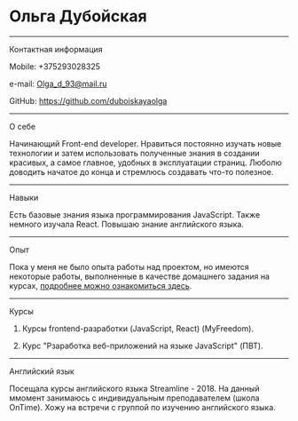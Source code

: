 # Ольга Дубойская

---
  Контактная информация


  Mobile: +375293028325


  e-mail: <Olga_d_93@mail.ru>


  GitHub: <https://github.com/duboiskayaolga>


---
  О себе

  Начинающий Front-end developer. Нравиться постоянно изучать новые технологии и затем использовать полученные знания в создании красивых, а самое главное, удобных в эксплуатации страниц. Люболю доводить начатое до конца и стремлюсь создавать что-то полезное.


---
  Навыки
  
  
  Есть базовые знания языка программирования JavaScript. Также немного изучала React.
  Повышаю знание английского языка. 


---
  Опыт

  Пока у меня не было опыта работы над проектом, но имеются некоторые работы, выполненные в качестве домашнего задания на курсах, [подробнее можно ознакомиться здесь](https://duboiskayaolga.github.io).


---
  Курсы

  1.  Курсы frontend-разработки (JavaScript, React) (MyFreedom).
  
  2.  Курс "Рзаработка веб-приложений на языке JavaScript" (ПВТ).

---
  Английский язык

  Посещала курсы английского языка Streamline - 2018.
  На данный ммомент занимаюсь с индивидуальным преподавателем (школа OnTime).
  Хожу на встречи с группой по изучению английского языка.
  


